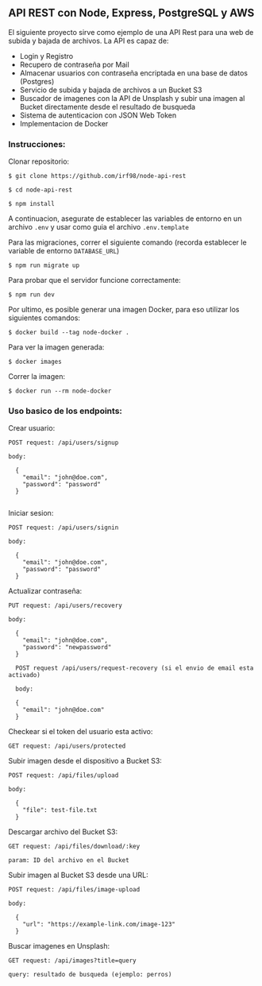 ## API REST con Node, Express, PostgreSQL y AWS

El siguiente proyecto sirve como ejemplo de una API Rest para una web de subida y bajada de archivos.
La API es capaz de:
* Login y Registro
* Recupero de contraseña por Mail
* Almacenar usuarios con contraseña encriptada en una base de datos (Postgres)
* Servicio de subida y bajada de archivos a un Bucket S3
* Buscador de imagenes con la API de Unsplash y subir una imagen al Bucket directamente desde el resultado de busqueda
* Sistema de autenticacion con JSON Web Token
* Implementacion de Docker

### Instrucciones:

Clonar repositorio:
```
$ git clone https://github.com/irf98/node-api-rest

$ cd node-api-rest

$ npm install
```

A continuacion, asegurate de establecer las variables de entorno en un archivo `.env` y usar como guia el archivo `.env.template`

Para las migraciones, correr el siguiente comando (recorda establecer le variable de entorno `DATABASE_URL`)
```
$ npm run migrate up
```

Para probar que el servidor funcione correctamente:
```
$ npm run dev
```

Por ultimo, es posible generar una imagen Docker, para eso utilizar los siguientes comandos:
```
$ docker build --tag node-docker .
```

Para ver la imagen generada:
```
$ docker images
```

Correr la imagen:
```
$ docker run --rm node-docker
```

### Uso basico de los endpoints:

Crear usuario:
```
POST request: /api/users/signup

body:
  
  {
    "email": "john@doe.com",
    "password": "password"
  }
 
```

Iniciar sesion:
```
POST request: /api/users/signin

body:
  
  {
    "email": "john@doe.com",
    "password": "password"
  }
 ```

Actualizar contraseña:
```
PUT request: /api/users/recovery

body:
  
  {
    "email": "john@doe.com",
    "password": "newpassword"
  }
  
  POST request /api/users/request-recovery (si el envio de email esta activado)
  
  body:
  
  {
    "email": "john@doe.com"
  }
 ```
 
Checkear si el token del usuario esta activo:
```
GET request: /api/users/protected

 ```

Subir imagen desde el dispositivo a Bucket S3:
```
POST request: /api/files/upload

body:
  
  {
    "file": test-file.txt
  }
 ```
 
Descargar archivo del Bucket S3:
```
GET request: /api/files/download/:key

param: ID del archivo en el Bucket
 ```


Subir imagen al Bucket S3 desde una URL:
```
POST request: /api/files/image-upload

body:
  
  {
    "url": "https://example-link.com/image-123"
  }
 ```


Buscar imagenes en Unsplash:
```
GET request: /api/images?title=query

query: resultado de busqueda (ejemplo: perros)

 ```



